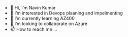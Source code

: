 - 👋 Hi, I’m Navin Kumar
- 👀 I’m interested in Devops plaaning and impelmenting 
- 🌱 I’m currently learning AZ400
- 💞️ I’m looking to collaborate on Azure
- 📫 How to reach me ...

<!---
navikum07/navikum07 is a ✨ special ✨ repository because its `README.md` (this file) appears on your GitHub profile.
You can click the Preview link to take a look at your changes.
--->
